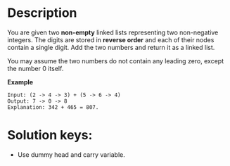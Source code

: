 # Description

You are given two **non-empty** linked lists representing two non-negative integers. 
The digits are stored in **reverse order** and each of their nodes contain a single digit. 
Add the two numbers and return it as a linked list.

You may assume the two numbers do not contain any leading zero, except the number 0 itself.

**Example**

```
Input: (2 -> 4 -> 3) + (5 -> 6 -> 4)
Output: 7 -> 0 -> 8
Explanation: 342 + 465 = 807.
```

# Solution keys:

- Use dummy head and carry variable.